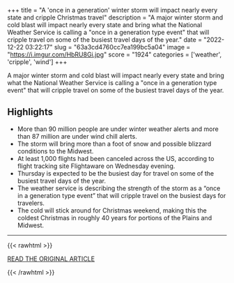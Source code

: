 +++
title = "A 'once in a generation' winter storm will impact nearly every state and cripple Christmas travel"
description = "A major winter storm and cold blast will impact nearly every state and bring what the National Weather Service is calling a \"once in a generation type event\" that will cripple travel on some of the busiest travel days of the year."
date = "2022-12-22 03:22:17"
slug = "63a3cd4760cc7ea199bc5a04"
image = "https://i.imgur.com/HbRU8Gi.jpg"
score = "1924"
categories = ['weather', 'cripple', 'wind']
+++

A major winter storm and cold blast will impact nearly every state and bring what the National Weather Service is calling a \"once in a generation type event\" that will cripple travel on some of the busiest travel days of the year.

## Highlights

- More than 90 million people are under winter weather alerts and more than 87 million are under wind chill alerts.
- The storm will bring more than a foot of snow and possible blizzard conditions to the Midwest.
- At least 1,000 flights had been canceled across the US, according to flight tracking site Flightaware on Wednesday evening.
- Thursday is expected to be the busiest day for travel on some of the busiest travel days of the year.
- The weather service is describing the strength of the storm as a “once in a generation type event” that will cripple travel on the busiest days for travelers.
- The cold will stick around for Christmas weekend, making this the coldest Christmas in roughly 40 years for portions of the Plains and Midwest.

---

{{< rawhtml >}}
  <p class="article-category">
    <a target="_blank" href="https://www.cnn.com/2022/12/21/weather/christmas-arctic-winter-storm-wednesday-wxn/index.html">READ THE ORIGINAL ARTICLE</a>
  </p>
{{< /rawhtml >}}
